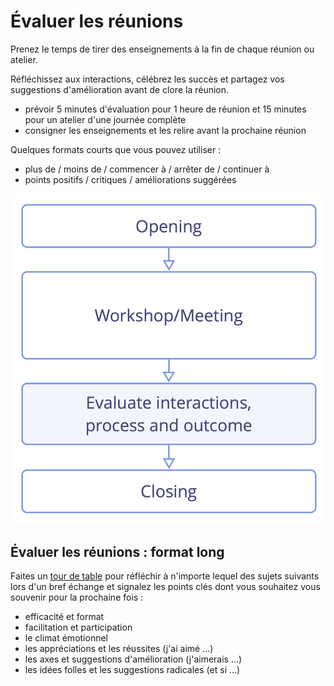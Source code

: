 # Évaluer les réunions

<summary>
Prenez le temps de tirer des enseignements à la fin de chaque réunion ou atelier.
</summary>

Réfléchissez aux interactions, célébrez les succès et partagez vos suggestions d'amélioration avant de clore la réunion.

- prévoir 5 minutes d'évaluation pour 1 heure de réunion et 15 minutes pour un atelier d'une journée complète
- consigner les enseignements et les relire avant la prochaine réunion

Quelques formats courts que vous pouvez utiliser :

- plus de / moins de / commencer à / arrêter de / continuer à
- points positifs / critiques / améliorations suggérées

![Évaluer les réunions juste avant de clore la réunion](img/meetings/evaluate-interactions.png)

## Évaluer les réunions : format long

Faites un [tour de table](section:rounds) pour réfléchir à n'importe lequel des sujets suivants lors d'un bref échange et signalez les points clés dont vous souhaitez vous souvenir pour la prochaine fois :

- efficacité et format
- facilitation et participation
- le climat émotionnel
- les appréciations et les réussites (j'ai aimé …)
- les axes et suggestions d'amélioration (j'aimerais …)
- les idées folles et les suggestions radicales (et si …)